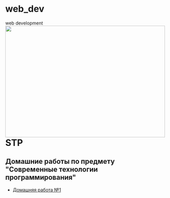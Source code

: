 # web_dev
 web development
<img src=https://i.pinimg.com/originals/2d/9c/0e/2d9c0e29263f8457238de59ab7cef29d.jpg width="500" height="350" align="left"/>

# STP
## Домашние работы по предмету "Современные технологии программирования"

* [Домашняя работа №1]() 
